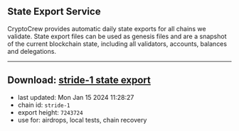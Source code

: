 ## State Export Service
CryptoCrew provides automatic daily state exports for all chains we validate. State export files can be used as genesis files and are a snapshot of the current blockchain state, including all validators, accounts, balances and delegations.

---
**Download: [stride-1 state export](https://dl.ccvalidators.com/SERVICE/stride/stride-1_export_7243724.json)**
---

- last updated: Mon Jan 15 2024 11:28:27
- chain id: `stride-1`
- export height: `7243724`
- use for: airdrops, local tests, chain recovery

